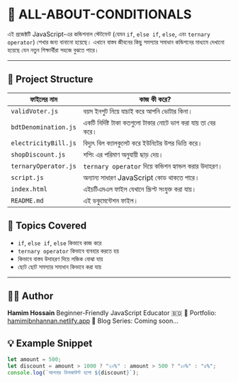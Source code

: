 # 📘 ALL-ABOUT-CONDITIONALS

এই প্রজেক্টটি JavaScript-এর কন্ডিশনাল স্টেটমেন্ট (যেমন `if`, `else if`, `else`, এবং `ternary operator`) শেখার জন্য বানানো হয়েছে। এখানে বাস্তব জীবনের কিছু সমস্যার সমাধান কন্ডিশনের মাধ্যমে দেখানো হয়েছে যেন নতুন শিক্ষার্থীরা সহজে বুঝতে পারে।

---

## 📂 Project Structure

| ফাইলের নাম               | কাজ কী করে? |
|--------------------------|--------------|
| `validVoter.js`          | বয়স ইনপুট নিয়ে যাচাই করে আপনি ভোটার কিনা। |
| `bdtDenomination.js`     | একটি নির্দিষ্ট টাকা কতগুলো টাকার নোটে ভাগ করা যায় তা বের করে। |
| `electricityBill.js`     | বিদ্যুৎ বিল ক্যালকুলেট করে ইউনিটের উপর ভিত্তি করে। |
| `shopDiscount.js`        | শপিং এর পরিমাণ অনুযায়ী ছাড় দেয়। |
| `ternaryOperator.js`     | `ternary operator` দিয়ে কন্ডিশন হ্যান্ডল করার উদাহরণ। |
| `script.js`              | অন্যান্য সাধারণ JavaScript কোড থাকতে পারে। |
| `index.html`             | এইচটিএমএল ফাইল যেখানে স্ক্রিপ্ট সংযুক্ত করা যায়। |
| `README.md`              | এই ডকুমেন্টেশন ফাইল। |


## 🚀 Topics Covered

- `if`, `else if`, `else` কিভাবে কাজ করে
- `ternary operator` কিভাবে ব্যবহার করতে হয়
- কিভাবে বাস্তব উদাহরণ দিয়ে লজিক বোঝা যায়
- ছোট ছোট সমস্যার সমাধান কিভাবে করা যায়

---
## 🧑‍💻 Author

**Hamim Hossain**
Beginner-Friendly JavaScript Educator 🇧🇩
📘 Portfolio: [hamimibnhannan.netlify.app](https://hamimibnhannan.netlify.app)
📘 Blog Series: Coming soon...

## 💡 Example Snippet

```js
let amount = 500;
let discount = amount > 1000 ? "২০%" : amount > 500 ? "১০%" : "৫%";
console.log(`আপনার ডিসকাউন্ট হলো ${discount}`);

